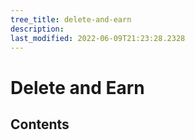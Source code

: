 ```yaml
---
tree_title: delete-and-earn
description: 
last_modified: 2022-06-09T21:23:28.2328
---
```


# Delete and Earn

## Contents
